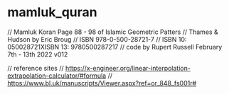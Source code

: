# mamluk_quran
// Mamluk Koran Page 88 - 98 of Islamic Geometric Patters
// Thames & Hudson by Eric Broug
// ISBN 978-0-500-28721-7
// ISBN 10: 050028721XISBN 13: 9780500287217
// code by Rupert Russell February 7th - 13th 2022 v012

// reference sites
// https://x-engineer.org/linear-interpolation-extrapolation-calculator/#formula
// https://www.bl.uk/manuscripts/Viewer.aspx?ref=or_848_fs001r#

